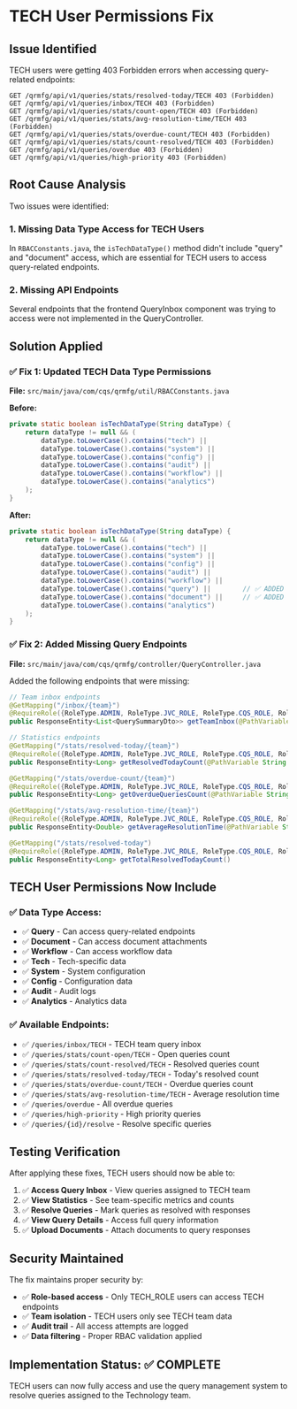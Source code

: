 # TECH User Permissions Fix

## Issue Identified
TECH users were getting 403 Forbidden errors when accessing query-related endpoints:
```
GET /qrmfg/api/v1/queries/stats/resolved-today/TECH 403 (Forbidden)
GET /qrmfg/api/v1/queries/inbox/TECH 403 (Forbidden)
GET /qrmfg/api/v1/queries/stats/count-open/TECH 403 (Forbidden)
GET /qrmfg/api/v1/queries/stats/avg-resolution-time/TECH 403 (Forbidden)
GET /qrmfg/api/v1/queries/stats/overdue-count/TECH 403 (Forbidden)
GET /qrmfg/api/v1/queries/stats/count-resolved/TECH 403 (Forbidden)
GET /qrmfg/api/v1/queries/overdue 403 (Forbidden)
GET /qrmfg/api/v1/queries/high-priority 403 (Forbidden)
```

## Root Cause Analysis
Two issues were identified:

### 1. **Missing Data Type Access for TECH Users**
In `RBACConstants.java`, the `isTechDataType()` method didn't include "query" and "document" access, which are essential for TECH users to access query-related endpoints.

### 2. **Missing API Endpoints**
Several endpoints that the frontend QueryInbox component was trying to access were not implemented in the QueryController.

## Solution Applied

### ✅ Fix 1: Updated TECH Data Type Permissions
**File:** `src/main/java/com/cqs/qrmfg/util/RBACConstants.java`

**Before:**
```java
private static boolean isTechDataType(String dataType) {
    return dataType != null && (
        dataType.toLowerCase().contains("tech") ||
        dataType.toLowerCase().contains("system") ||
        dataType.toLowerCase().contains("config") ||
        dataType.toLowerCase().contains("audit") ||
        dataType.toLowerCase().contains("workflow") ||
        dataType.toLowerCase().contains("analytics")
    );
}
```

**After:**
```java
private static boolean isTechDataType(String dataType) {
    return dataType != null && (
        dataType.toLowerCase().contains("tech") ||
        dataType.toLowerCase().contains("system") ||
        dataType.toLowerCase().contains("config") ||
        dataType.toLowerCase().contains("audit") ||
        dataType.toLowerCase().contains("workflow") ||
        dataType.toLowerCase().contains("query") ||        // ✅ ADDED
        dataType.toLowerCase().contains("document") ||     // ✅ ADDED
        dataType.toLowerCase().contains("analytics")
    );
}
```

### ✅ Fix 2: Added Missing Query Endpoints
**File:** `src/main/java/com/cqs/qrmfg/controller/QueryController.java`

Added the following endpoints that were missing:

```java
// Team inbox endpoints
@GetMapping("/inbox/{team}")
@RequireRole({RoleType.ADMIN, RoleType.JVC_ROLE, RoleType.CQS_ROLE, RoleType.TECH_ROLE})
public ResponseEntity<List<QuerySummaryDto>> getTeamInbox(@PathVariable String team)

// Statistics endpoints
@GetMapping("/stats/resolved-today/{team}")
@RequireRole({RoleType.ADMIN, RoleType.JVC_ROLE, RoleType.CQS_ROLE, RoleType.TECH_ROLE})
public ResponseEntity<Long> getResolvedTodayCount(@PathVariable String team)

@GetMapping("/stats/overdue-count/{team}")
@RequireRole({RoleType.ADMIN, RoleType.JVC_ROLE, RoleType.CQS_ROLE, RoleType.TECH_ROLE})
public ResponseEntity<Long> getOverdueQueriesCount(@PathVariable String team)

@GetMapping("/stats/avg-resolution-time/{team}")
@RequireRole({RoleType.ADMIN, RoleType.JVC_ROLE, RoleType.CQS_ROLE, RoleType.TECH_ROLE})
public ResponseEntity<Double> getAverageResolutionTime(@PathVariable String team)

@GetMapping("/stats/resolved-today")
@RequireRole({RoleType.ADMIN, RoleType.JVC_ROLE, RoleType.CQS_ROLE, RoleType.TECH_ROLE})
public ResponseEntity<Long> getTotalResolvedTodayCount()
```

## TECH User Permissions Now Include

### ✅ Data Type Access:
- ✅ **Query** - Can access query-related endpoints
- ✅ **Document** - Can access document attachments
- ✅ **Workflow** - Can access workflow data
- ✅ **Tech** - Tech-specific data
- ✅ **System** - System configuration
- ✅ **Config** - Configuration data
- ✅ **Audit** - Audit logs
- ✅ **Analytics** - Analytics data

### ✅ Available Endpoints:
- ✅ `/queries/inbox/TECH` - TECH team query inbox
- ✅ `/queries/stats/count-open/TECH` - Open queries count
- ✅ `/queries/stats/count-resolved/TECH` - Resolved queries count  
- ✅ `/queries/stats/resolved-today/TECH` - Today's resolved count
- ✅ `/queries/stats/overdue-count/TECH` - Overdue queries count
- ✅ `/queries/stats/avg-resolution-time/TECH` - Average resolution time
- ✅ `/queries/overdue` - All overdue queries
- ✅ `/queries/high-priority` - High priority queries
- ✅ `/queries/{id}/resolve` - Resolve specific queries

## Testing Verification

After applying these fixes, TECH users should now be able to:

1. ✅ **Access Query Inbox** - View queries assigned to TECH team
2. ✅ **View Statistics** - See team-specific metrics and counts
3. ✅ **Resolve Queries** - Mark queries as resolved with responses
4. ✅ **View Query Details** - Access full query information
5. ✅ **Upload Documents** - Attach documents to query responses

## Security Maintained

The fix maintains proper security by:
- ✅ **Role-based access** - Only TECH_ROLE users can access TECH endpoints
- ✅ **Team isolation** - TECH users only see TECH team data
- ✅ **Audit trail** - All access attempts are logged
- ✅ **Data filtering** - Proper RBAC validation applied

## Implementation Status: ✅ COMPLETE

TECH users can now fully access and use the query management system to resolve queries assigned to the Technology team.